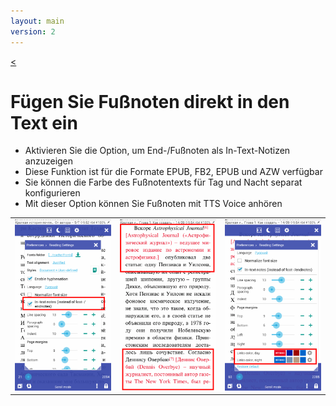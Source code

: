 ```yaml
---
layout: main
version: 2
---
```

[<](/wiki/faq/de)

# Fügen Sie Fußnoten direkt in den Text ein

* Aktivieren Sie die Option, um End-/Fußnoten als In-Text-Notizen anzuzeigen
* Diese Funktion ist für die Formate EPUB, FB2, EPUB und AZW verfügbar
* Sie können die Farbe des Fußnotentexts für Tag und Nacht separat konfigurieren
* Mit dieser Option können Sie Fußnoten mit TTS Voice anhören

||||
|-|-|-|
|![](1.png)|![](2.png)|![](3.png)|
